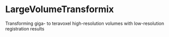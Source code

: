 # LargeVolumeTransformix
Transforming giga- to teravoxel high-resolution volumes with low-resolution registration results
